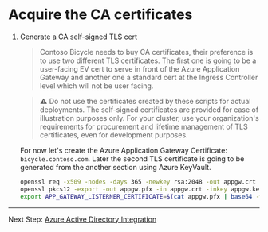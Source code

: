 # Acquire the CA certificates

1. Generate a CA self-signed TLS cert

   > Contoso Bicycle needs to buy CA certificates, their preference is to use two different TLS certificates. The first one is going to be a user-facing EV cert to serve in front of the Azure Application Gateway and another one a standard cert at the Ingress Controller level which will not be user facing.

   > :warning: Do not use the certificates created by these scripts for actual deployments. The self-signed certificates are provided for ease of illustration purposes only. For your cluster, use your organization's requirements for procurement and lifetime management of TLS certificates, even for development purposes.

   For now let's create the Azure Application Gateway Certificate: `bicycle.contoso.com`.
   Later the second TLS certificate is going to be generated from the another section using Azure KeyVault.

   ```bash
   openssl req -x509 -nodes -days 365 -newkey rsa:2048 -out appgw.crt -keyout appgw.key -subj "/CN=bicycle.contoso.com/O=Contoso Bicycle"
   openssl pkcs12 -export -out appgw.pfx -in appgw.crt -inkey appgw.key -passout pass:
   export APP_GATEWAY_LISTERNER_CERTIFICATE=$(cat appgw.pfx | base64 -w 0)
   ```
---
Next Step: [Azure Active Directory Integration](./03-aad.md)
